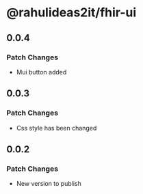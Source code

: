 # @rahulideas2it/fhir-ui

## 0.0.4

### Patch Changes

- Mui button added

## 0.0.3

### Patch Changes

- Css style has been changed

## 0.0.2

### Patch Changes

- New version to publish
